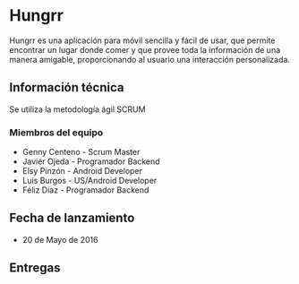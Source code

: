 # Hungrr

Hungrr es una aplicación para móvil sencilla y fácil de usar, que permite encontrar un lugar donde comer y que provee toda la  información de una manera amigable, proporcionando al usuario una interacción personalizada.

## Información técnica

Se utiliza la metodología ágil SCRUM

### Miembros del equipo

* Genny Centeno - Scrum Master
* Javier Ojeda - Programador Backend
* Elsy Pinzón - Android Developer
* Luis Burgos - US/Android Developer
* Féliz Díaz - Programador Backend

## Fecha de lanzamiento

* 20 de Mayo de 2016

## Entregas
